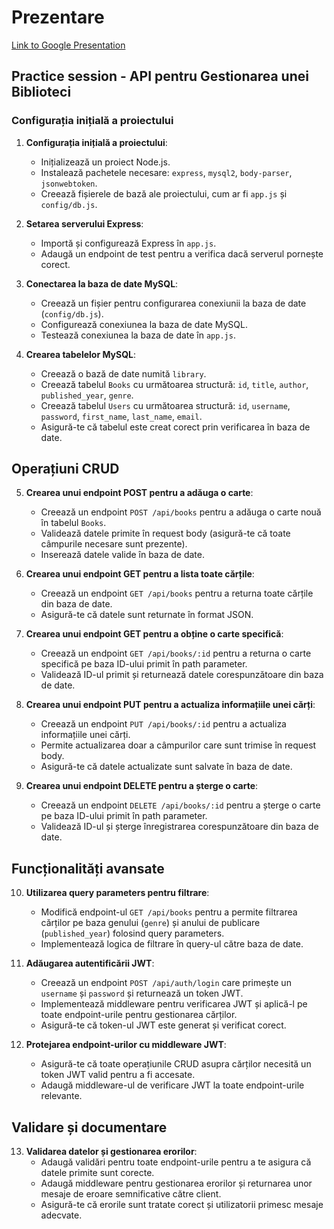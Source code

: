 # Prezentare
[Link to Google Presentation](https://docs.google.com/presentation/d/1c3-0Ge87Q36gR4aBms_vrdKEe-YR57iW8jc4iAu47Pg/edit?usp=sharing)

## Practice session - API pentru Gestionarea unei Biblioteci
### Configurația inițială a proiectului

1. **Configurația inițială a proiectului**:
    - Inițializează un proiect Node.js.
    - Instalează pachetele necesare: `express`, `mysql2`, `body-parser`, `jsonwebtoken`.
    - Creează fișierele de bază ale proiectului, cum ar fi `app.js` și `config/db.js`.

2. **Setarea serverului Express**:
    - Importă și configurează Express în `app.js`.
    - Adaugă un endpoint de test pentru a verifica dacă serverul pornește corect.

3. **Conectarea la baza de date MySQL**:
    - Creează un fișier pentru configurarea conexiunii la baza de date (`config/db.js`).
    - Configurează conexiunea la baza de date MySQL.
    - Testează conexiunea la baza de date în `app.js`.

4. **Crearea tabelelor MySQL**:
    - Creează o bază de date numită `library`.
    - Creează tabelul `Books` cu următoarea structură: `id`, `title`, `author`, `published_year`, `genre`.
    - Creează tabelul `Users` cu următoarea structură: `id`, `username`, `password`, `first_name`, `last_name`, `email`.
    - Asigură-te că tabelul este creat corect prin verificarea în baza de date.

## Operațiuni CRUD

5. **Crearea unui endpoint POST pentru a adăuga o carte**:
    - Creează un endpoint `POST /api/books` pentru a adăuga o carte nouă în tabelul `Books`.
    - Validează datele primite în request body (asigură-te că toate câmpurile necesare sunt prezente).
    - Inserează datele valide în baza de date.

6. **Crearea unui endpoint GET pentru a lista toate cărțile**:
    - Creează un endpoint `GET /api/books` pentru a returna toate cărțile din baza de date.
    - Asigură-te că datele sunt returnate în format JSON.

7. **Crearea unui endpoint GET pentru a obține o carte specifică**:
    - Creează un endpoint `GET /api/books/:id` pentru a returna o carte specifică pe baza ID-ului primit în path parameter.
    - Validează ID-ul primit și returnează datele corespunzătoare din baza de date.

8. **Crearea unui endpoint PUT pentru a actualiza informațiile unei cărți**:
    - Creează un endpoint `PUT /api/books/:id` pentru a actualiza informațiile unei cărți.
    - Permite actualizarea doar a câmpurilor care sunt trimise în request body.
    - Asigură-te că datele actualizate sunt salvate în baza de date.

9. **Crearea unui endpoint DELETE pentru a șterge o carte**:
    - Creează un endpoint `DELETE /api/books/:id` pentru a șterge o carte pe baza ID-ului primit în path parameter.
    - Validează ID-ul și șterge înregistrarea corespunzătoare din baza de date.

## Funcționalități avansate

10. **Utilizarea query parameters pentru filtrare**:
    - Modifică endpoint-ul `GET /api/books` pentru a permite filtrarea cărților pe baza genului (`genre`) și anului de publicare (`published_year`) folosind query parameters.
    - Implementează logica de filtrare în query-ul către baza de date.

11. **Adăugarea autentificării JWT**:
    - Creează un endpoint `POST /api/auth/login` care primește un `username` și `password` și returnează un token JWT.
    - Implementează middleware pentru verificarea JWT și aplică-l pe toate endpoint-urile pentru gestionarea cărților.
    - Asigură-te că token-ul JWT este generat și verificat corect.

12. **Protejarea endpoint-urilor cu middleware JWT**:
    - Asigură-te că toate operațiunile CRUD asupra cărților necesită un token JWT valid pentru a fi accesate.
    - Adaugă middleware-ul de verificare JWT la toate endpoint-urile relevante.

## Validare și documentare

13. **Validarea datelor și gestionarea erorilor**:
    - Adaugă validări pentru toate endpoint-urile pentru a te asigura că datele primite sunt corecte.
    - Adaugă middleware pentru gestionarea erorilor și returnarea unor mesaje de eroare semnificative către client.
    - Asigură-te că erorile sunt tratate corect și utilizatorii primesc mesaje adecvate.